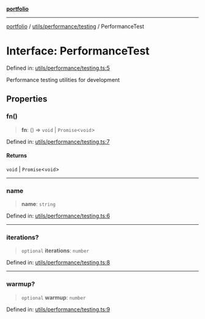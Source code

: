 [**portfolio**](../../../../README.md)

***

[portfolio](../../../../modules.md) / [utils/performance/testing](../README.md) / PerformanceTest

# Interface: PerformanceTest

Defined in: [utils/performance/testing.ts:5](https://github.com/tnorlund/Portfolio/blob/8f0d8db26d420dad652f0df1c92cc72c5535076c/portfolio/utils/performance/testing.ts#L5)

Performance testing utilities for development

## Properties

### fn()

> **fn**: () => `void` \| `Promise`\<`void`\>

Defined in: [utils/performance/testing.ts:7](https://github.com/tnorlund/Portfolio/blob/8f0d8db26d420dad652f0df1c92cc72c5535076c/portfolio/utils/performance/testing.ts#L7)

#### Returns

`void` \| `Promise`\<`void`\>

***

### name

> **name**: `string`

Defined in: [utils/performance/testing.ts:6](https://github.com/tnorlund/Portfolio/blob/8f0d8db26d420dad652f0df1c92cc72c5535076c/portfolio/utils/performance/testing.ts#L6)

***

### iterations?

> `optional` **iterations**: `number`

Defined in: [utils/performance/testing.ts:8](https://github.com/tnorlund/Portfolio/blob/8f0d8db26d420dad652f0df1c92cc72c5535076c/portfolio/utils/performance/testing.ts#L8)

***

### warmup?

> `optional` **warmup**: `number`

Defined in: [utils/performance/testing.ts:9](https://github.com/tnorlund/Portfolio/blob/8f0d8db26d420dad652f0df1c92cc72c5535076c/portfolio/utils/performance/testing.ts#L9)
